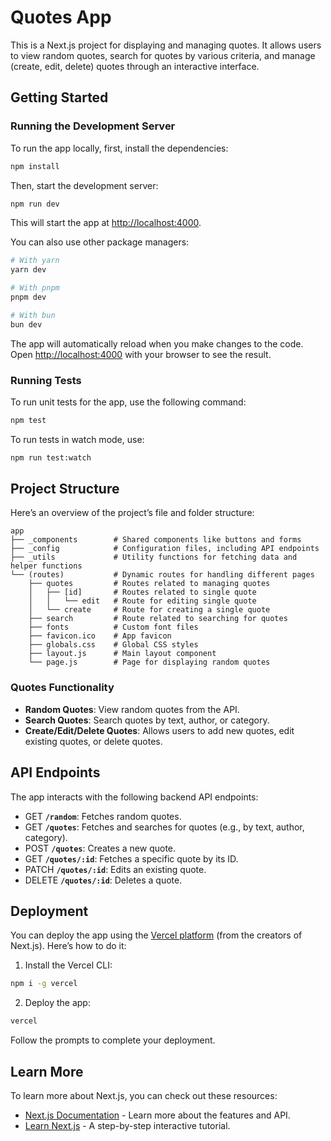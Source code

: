 # Quotes App

This is a Next.js project for displaying and managing quotes. It allows users to view random quotes, search for quotes by various criteria, and manage (create, edit, delete) quotes through an interactive interface.

## Getting Started

### Running the Development Server

To run the app locally, first, install the dependencies:

```bash
npm install
```

Then, start the development server:

```bash
npm run dev
```

This will start the app at [http://localhost:4000](http://localhost:4000).

You can also use other package managers:

```bash
# With yarn
yarn dev

# With pnpm
pnpm dev

# With bun
bun dev
```

The app will automatically reload when you make changes to the code. Open [http://localhost:4000](http://localhost:4000) with your browser to see the result.

### Running Tests

To run unit tests for the app, use the following command:

```bash
npm test
```

To run tests in watch mode, use:

```bash
npm run test:watch
```

## Project Structure

Here’s an overview of the project’s file and folder structure:

```text
app
├── _components        # Shared components like buttons and forms
├── _config            # Configuration files, including API endpoints
├── _utils             # Utility functions for fetching data and helper functions
└── (routes)           # Dynamic routes for handling different pages
    ├── quotes         # Routes related to managing quotes
    │   ├── [id]       # Routes related to single quote
    │   │   └── edit   # Route for editing single quote
    │   └── create     # Route for creating a single quote
    ├── search         # Route related to searching for quotes
    ├── fonts          # Custom font files
    ├── favicon.ico    # App favicon
    ├── globals.css    # Global CSS styles
    ├── layout.js      # Main layout component
    └── page.js        # Page for displaying random quotes
```

### Quotes Functionality

- **Random Quotes**: View random quotes from the API.
- **Search Quotes**: Search quotes by text, author, or category.
- **Create/Edit/Delete Quotes**: Allows users to add new quotes, edit existing quotes, or delete quotes.

## API Endpoints

The app interacts with the following backend API endpoints:

- GET **`/random`**: Fetches random quotes.
- GET **`/quotes`**: Fetches and searches for quotes (e.g., by text, author, category).
- POST **`/quotes`**: Creates a new quote.
- GET **`/quotes/:id`**: Fetches a specific quote by its ID.
- PATCH **`/quotes/:id`**: Edits an existing quote.
- DELETE **`/quotes/:id`**: Deletes a quote.

## Deployment

You can deploy the app using the [Vercel platform](https://vercel.com/new?utm_source=create-next-app&utm_medium=default-template&utm_campaign=create-next-app-readme) (from the creators of Next.js). Here’s how to do it:

1. Install the Vercel CLI:

```bash
npm i -g vercel
```

2. Deploy the app:

```bash
vercel
```

Follow the prompts to complete your deployment.

## Learn More

To learn more about Next.js, you can check out these resources:

- [Next.js Documentation](https://nextjs.org/docs) - Learn more about the features and API.
- [Learn Next.js](https://nextjs.org/learn) - A step-by-step interactive tutorial.
